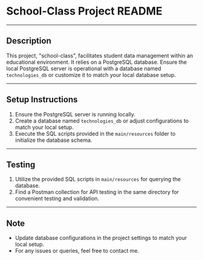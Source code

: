 # School-Class Project README

---

## Description
This project, "school-class", facilitates student data management within an educational environment. It relies on a PostgreSQL database. Ensure the local PostgreSQL server is operational with a database named `technologies_db` or customize it to match your local database setup.

---

## Setup Instructions
1. Ensure the PostgreSQL server is running locally.
2. Create a database named `technologies_db` or adjust configurations to match your local setup.
3. Execute the SQL scripts provided in the `main/resources` folder to initialize the database schema.

---

## Testing
1. Utilize the provided SQL scripts in `main/resources` for querying the database.
2. Find a Postman collection for API testing in the same directory for convenient testing and validation.

---

## Note
- Update database configurations in the project settings to match your local setup.
- For any issues or queries, feel free to contact me.

